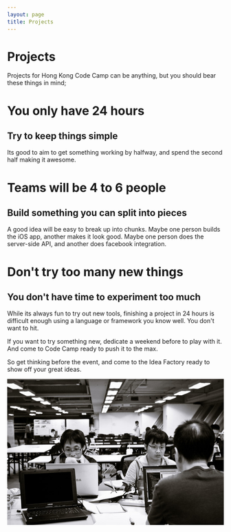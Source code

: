 ```yaml
---
layout: page
title: Projects
---
```


# Projects

Projects for Hong Kong Code Camp can be anything, but you should bear these things in mind;

# You only have 24 hours
## Try to keep things simple

Its good to aim to get something working by halfway, and spend the second half making it awesome.

# Teams will be 4 to 6 people
## Build something you can split into pieces

A good idea will be easy to break up into chunks.
Maybe one person builds the iOS app, another makes it look good.
Maybe one person does the server-side API, and another does facebook integration.

# Don't try too many new things
## You don't have time to experiment too much

While its always fun to try out new tools,
finishing a project in 24 hours is difficult enough using a language or framework you know well. You don't want to hit.

If you want to try something new, dedicate a weekend before to play with it.
And come to Code Camp ready to push it to the max.

So get thinking before the event, and come to the Idea Factory ready to show off your great ideas.

![Learning new skills](images/cc01/L1023935-M.jpg)